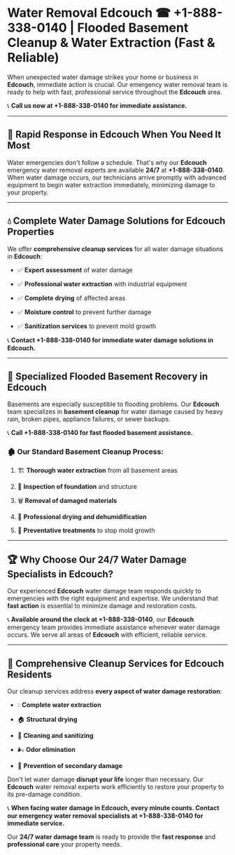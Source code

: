 # Water Removal Edcouch ☎ +1-888-338-0140 | Flooded Basement Cleanup & Water Extraction (Fast & Reliable)

When unexpected water damage strikes your home or business in **Edcouch**, immediate action is crucial. Our emergency water removal team is ready to help with fast, professional service throughout the **Edcouch** area. 

📞 **Call us now at +1-888-338-0140 for immediate assistance.**
---
## 🚀 Rapid Response in Edcouch When You Need It Most
Water emergencies don't follow a schedule. That's why our **Edcouch** emergency water removal experts are available **24/7** at **+1-888-338-0140**. When water damage occurs, our technicians arrive promptly with advanced equipment to begin water extraction immediately, minimizing damage to your property.
---
## 💧 Complete Water Damage Solutions for Edcouch Properties
We offer **comprehensive cleanup services** for all water damage situations in **Edcouch**:
- ✅ **Expert assessment** of water damage  
- ✅ **Professional water extraction** with industrial equipment  
- ✅ **Complete drying** of affected areas  
- ✅ **Moisture control** to prevent further damage  
- ✅ **Sanitization services** to prevent mold growth  
📞 **Contact +1-888-338-0140 for immediate water damage solutions in Edcouch.**
---
## 🌊 Specialized Flooded Basement Recovery in Edcouch
Basements are especially susceptible to flooding problems. Our **Edcouch** team specializes in **basement cleanup** for water damage caused by heavy rain, broken pipes, appliance failures, or sewer backups. 
📞 **Call +1-888-338-0140 for fast flooded basement assistance.**
### 🏚️ Our Standard Basement Cleanup Process:
1. 🏗️ **Thorough water extraction** from all basement areas  
2. 🔎 **Inspection of foundation** and structure  
3. 🗑️ **Removal of damaged materials**  
4. 💨 **Professional drying and dehumidification**  
5. 🚫 **Preventative treatments** to stop mold growth  
---
## 🏆 Why Choose Our 24/7 Water Damage Specialists in Edcouch?
Our experienced **Edcouch** water damage team responds quickly to emergencies with the right equipment and expertise. We understand that **fast action** is essential to minimize damage and restoration costs.
📞 **Available around the clock at +1-888-338-0140**, our **Edcouch** emergency team provides immediate assistance whenever water damage occurs. We serve all areas of **Edcouch** with efficient, reliable service.
---
## 🧹 Comprehensive Cleanup Services for Edcouch Residents
Our cleanup services address **every aspect of water damage restoration**:
- 💧 **Complete water extraction**  
- 🏠 **Structural drying**  
- 🧼 **Cleaning and sanitizing**  
- 🌬️ **Odor elimination**  
- 🚫 **Prevention of secondary damage**  
Don't let water damage **disrupt your life** longer than necessary. Our **Edcouch** water removal experts work efficiently to restore your property to its pre-damage condition.
📞 **When facing water damage in Edcouch, every minute counts. Contact our emergency water removal specialists at +1-888-338-0140 for immediate service.**
Our **24/7 water damage team** is ready to provide the **fast response** and **professional care** your property needs.
